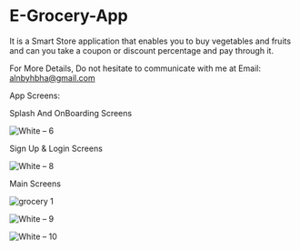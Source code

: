 # E-Grocery-App

It is a Smart Store application that enables you to buy vegetables and fruits and can you take a coupon or discount percentage and pay through it.

For More Details, Do not hesitate to communicate with me at Email: alnbyhbha@gmail.com

App Screens:

Splash And OnBoarding Screens

![White – 6](https://user-images.githubusercontent.com/42490211/232810021-aba62ada-ecb5-4fe0-b2fc-f2dc7e94dbad.jpg)

Sign Up & Login Screens

![White – 8](https://user-images.githubusercontent.com/42490211/232820556-9da034fc-513e-4d25-b985-d40e40f1fa6e.jpg)

Main Screens

![grocery 1](https://user-images.githubusercontent.com/42490211/232802538-cb953704-61e8-4d0a-ad49-7890cfeebb1d.jpg)

![White – 9](https://user-images.githubusercontent.com/42490211/233426214-efeb7d1b-aab3-4469-8ba2-6c7cf4e10a87.jpg)

![White – 10](https://user-images.githubusercontent.com/42490211/233426759-6e24ae7e-d8db-456f-86af-bee11414104c.jpg)

